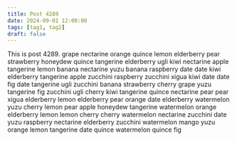 ```yaml
---
title: Post 4289
date: 2024-09-01 12:00:00
tags: [tag1, tag2]
draft: false
---
```

This is post 4289.
grape
nectarine
orange
quince
lemon
elderberry
pear
strawberry
honeydew
quince
tangerine
elderberry
ugli
kiwi
nectarine
apple
tangerine
lemon
banana
nectarine
yuzu
banana
raspberry
date
date
kiwi
elderberry
tangerine
apple
zucchini
raspberry
zucchini
xigua
kiwi
date
date
fig
date
tangerine
ugli
zucchini
banana
strawberry
cherry
grape
yuzu
tangerine
fig
zucchini
ugli
cherry
kiwi
tangerine
quince
nectarine
pear
pear
xigua
elderberry
lemon
elderberry
pear
orange
date
elderberry
watermelon
yuzu
cherry
lemon
pear
apple
honeydew
tangerine
watermelon
orange
elderberry
lemon
lemon
cherry
cherry
watermelon
nectarine
zucchini
date
yuzu
raspberry
nectarine
elderberry
zucchini
watermelon
mango
yuzu
orange
lemon
tangerine
date
quince
watermelon
quince
fig
